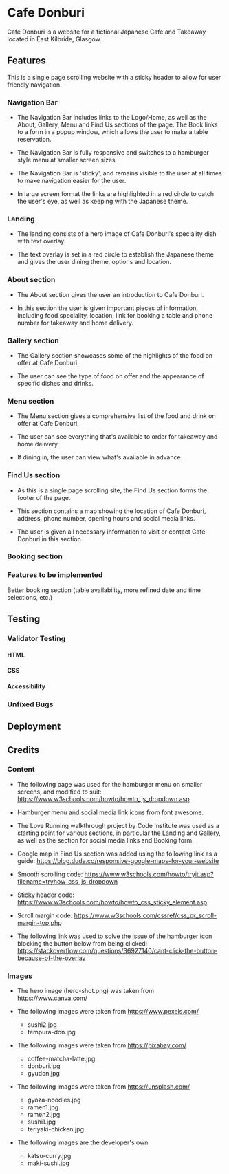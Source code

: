 # Cafe Donburi

Cafe Donburi is a website for a fictional Japanese Cafe and Takeaway located in East Kilbride, Glasgow.

## Features

This is a single page scrolling website with a sticky header to allow for user friendly navigation.

### Navigation Bar

- The Navigation Bar includes links to the Logo/Home, as well as the About, Gallery, Menu and Find Us sections of the page. The Book links to a form in a popup window, which allows the user to make a table reservation.

- The Navigation Bar is fully responsive and switches to a hamburger style menu at smaller screen sizes.

- The Navigation Bar is 'sticky', and remains visible to the user at all times to make navigation easier for the user.

- In large screen format the links are highlighted in a red circle to catch the user's eye, as well as keeping with the Japanese theme.

### Landing

- The landing consists of a hero image of Cafe Donburi's speciality dish with text overlay.

- The text overlay is set in a red circle to establish the Japanese theme and gives the user dining theme, options and location.

### About section

- The About section gives the user an introduction to Cafe Donburi.

- In this section the user is given important pieces of information, including food speciality, location, link for booking a table and phone number for takeaway and home delivery.

### Gallery section

- The Gallery section showcases some of the highlights of the food on offer at Cafe Donburi.

- The user can see the type of food on offer and the appearance of specific dishes and drinks.

### Menu section

- The Menu section gives a comprehensive list of the food and drink on offer at Cafe Donburi.

- The user can see everything that's available to order for takeaway and home delivery.

- If dining in, the user can view what's available in advance.

### Find Us section

- As this is a single page scrolling site, the Find Us section forms the footer of the page.

- This section contains a map showing the location of Cafe Donburi, address, phone number, opening hours and social media links.

- The user is given all necessary information to visit or contact Cafe Donburi in this section.

### Booking section


### Features to be implemented

 Better booking section (table availability, more refined date and time selections, etc.)

## Testing


### Validator Testing

#### HTML


#### CSS


#### Accessibility


### Unfixed Bugs


## Deployment


## Credits

### Content

- The following page was used for the hamburger menu on smaller screens, and modified to suit:
https://www.w3schools.com/howto/howto_js_dropdown.asp

- Hamburger menu and social media link icons from font awesome.

- The Love Running walkthrough project by Code Institute was used as a starting point for various sections, in particular the Landing and Gallery, as well as the section for social media links and Booking form.

- Google map in Find Us section was added using the following link as a guide:
https://blog.duda.co/responsive-google-maps-for-your-website

- Smooth scrolling code:
https://www.w3schools.com/howto/tryit.asp?filename=tryhow_css_js_dropdown

- Sticky header code:
https://www.w3schools.com/howto/howto_css_sticky_element.asp

- Scroll margin code:
https://www.w3schools.com/cssref/css_pr_scroll-margin-top.php

- The following link was used to solve the issue of the hamburger icon blocking the button below from being clicked:
https://stackoverflow.com/questions/36927140/cant-click-the-button-because-of-the-overlay

### Images

- The hero image (hero-shot.png) was taken from https://www.canva.com/

- The following images were taken from https://www.pexels.com/
    - sushi2.jpg
    - tempura-don.jpg

- The following images were taken from https://pixabay.com/
    - coffee-matcha-latte.jpg
    - donburi.jpg
    - gyudon.jpg

- The following images were taken from https://unsplash.com/
    - gyoza-noodles.jpg
    - ramen1.jpg
    - ramen2.jpg
    - sushi1.jpg
    - teriyaki-chicken.jpg

- The following images are the developer's own
    - katsu-curry.jpg
    - maki-sushi.jpg